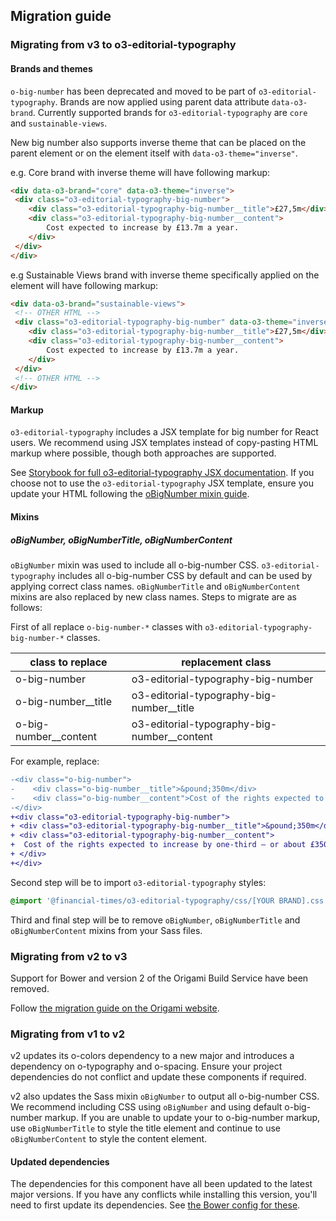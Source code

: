 ## Migration guide

### Migrating from v3 to o3-editorial-typography

#### Brands and themes

`o-big-number` has been deprecated and moved to be part of `o3-editorial-typography`. Brands are now applied using parent data attribute `data-o3-brand`. Currently supported brands for `o3-editorial-typography` are `core` and `sustainable-views`.

New big number also supports inverse theme that can be placed on the parent element or on the element itself with `data-o3-theme="inverse"`.

e.g. Core brand with inverse theme will have following markup:

```html
<div data-o3-brand="core" data-o3-theme="inverse">
 <div class="o3-editorial-typography-big-number">
	<div class="o3-editorial-typography-big-number__title">£27,5m</div>
	<div class="o3-editorial-typography-big-number__content">
		Cost expected to increase by £13.7m a year.
	</div>
 </div>
</div>
```

e.g Sustainable Views brand with inverse theme specifically applied on the element will have following markup:

```html
<div data-o3-brand="sustainable-views">
 <!-- OTHER HTML -->
 <div class="o3-editorial-typography-big-number" data-o3-theme="inverse">
	<div class="o3-editorial-typography-big-number__title">£27,5m</div>
	<div class="o3-editorial-typography-big-number__content">
		Cost expected to increase by £13.7m a year.
	</div>
 </div>
 <!-- OTHER HTML -->
</div>
```

#### Markup

`o3-editorial-typography` includes a JSX template for big number for React users. We recommend using JSX templates instead of copy-pasting HTML markup where possible, though both approaches are supported.

See [Storybook for full o3-editorial-typography JSX documentation](https://o3.origami.ft.com?path=/docs/core-o3-editorial-typography--jsx-documentation). If you choose not to use the `o3-editorial-typography` JSX template, ensure you update your HTML following the [oBigNumber mixin guide](#obignumber-obignumbertitle-obignumbercontent).

#### Mixins

##### oBigNumber, oBigNumberTitle, oBigNumberContent

`oBigNumber` mixin was used to include all o-big-number CSS. `o3-editorial-typography` includes all o-big-number CSS by default and can be used by applying correct class names. `oBigNumberTitle` and `oBigNumberContent` mixins are also replaced by new class names. Steps to migrate are as follows:

First of all replace `o-big-number-*` classes with `o3-editorial-typography-big-number-*` classes.

|class to replace | replacement class |
|-----------------|-------------------|
|o-big-number | o3-editorial-typography-big-number |
|o-big-number__title | o3-editorial-typography-big-number__title |
|o-big-number__content | o3-editorial-typography-big-number__content |

For example, replace:

```diff
-<div class="o-big-number">
-    <div class="o-big-number__title">&pound;350m</div>
-    <div class="o-big-number__content">Cost of the rights expected to increase by one-third — or about £350m a year — although some anticipate inflation of up to 70%</div>
-</div>
+<div class="o3-editorial-typography-big-number">
+ <div class="o3-editorial-typography-big-number__title">&pound;350m</div>
+ <div class="o3-editorial-typography-big-number__content">
+  Cost of the rights expected to increase by one-third — or about £350m a year — although some anticipate inflation of up to 70%
+ </div>
+</div>
```

Second step will be to import `o3-editorial-typography` styles:

```css
@import '@financial-times/o3-editorial-typography/css/[YOUR BRAND].css';
```

Third and final step will be to remove `oBigNumber`, `oBigNumberTitle` and `oBigNumberContent` mixins from your Sass files.


### Migrating from v2 to v3

Support for Bower and version 2 of the Origami Build Service have been removed.

Follow [the migration guide on the Origami website](https://origami.ft.com/documentation/tutorials/bower-to-npm/).

### Migrating from v1 to v2

v2 updates its o-colors dependency to a new major and introduces a dependency on o-typography and o-spacing. Ensure your project dependencies do not conflict and update these components if required.

v2 also updates the Sass mixin `oBigNumber` to output all o-big-number CSS. We recommend including CSS using `oBigNumber` and using default o-big-number markup. If you are unable to update your to o-big-number markup, use `oBigNumberTitle` to style the title element and continue to use `oBigNumberContent` to style the content element.

#### Updated dependencies

The dependencies for this component have all been updated to the latest major versions.
If you have any conflicts while installing this version, you'll need to first update
its dependencies. See [the Bower config for these](./bower.json).
